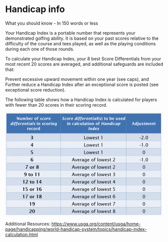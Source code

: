 ---
---

# Handicap info

What you should know - In 150 words or less

Your Handicap Index is a portable number that represents your demonstrated golfing ability. It is based on your past scores relative to the difficulty of the course and tees played, as well as the playing conditions during each one of those rounds.

To calculate your Handicap Index, your 8 best Score Differentials from your most recent 20 scores are averaged, and additional safeguards are included that:

Prevent excessive upward movement within one year (see caps), and
Further reduce a Handicap Index after an exceptional score is posted (see exceptional score reduction).
 

The following table shows how a Handicap Index is calculated for players with fewer than 20 scores in their scoring record.

<img src="public/hdcpscores.png" width="500" alt="Scores used">

 
Additional Resources:
https://www.usga.org/content/usga/home-page/handicapping/world-handicap-system/topics/handicap-index-calculation.html
